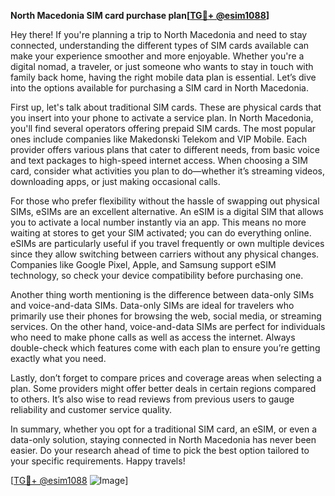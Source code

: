 **North Macedonia SIM card purchase plan[[TG💪+ @esim1088](https://t.me/s/esim1088)]**

Hey there! If you're planning a trip to North Macedonia and need to stay connected, understanding the different types of SIM cards available can make your experience smoother and more enjoyable. Whether you're a digital nomad, a traveler, or just someone who wants to stay in touch with family back home, having the right mobile data plan is essential. Let’s dive into the options available for purchasing a SIM card in North Macedonia.

First up, let's talk about traditional SIM cards. These are physical cards that you insert into your phone to activate a service plan. In North Macedonia, you'll find several operators offering prepaid SIM cards. The most popular ones include companies like Makedonski Telekom and VIP Mobile. Each provider offers various plans that cater to different needs, from basic voice and text packages to high-speed internet access. When choosing a SIM card, consider what activities you plan to do—whether it’s streaming videos, downloading apps, or just making occasional calls.

For those who prefer flexibility without the hassle of swapping out physical SIMs, eSIMs are an excellent alternative. An eSIM is a digital SIM that allows you to activate a local number instantly via an app. This means no more waiting at stores to get your SIM activated; you can do everything online. eSIMs are particularly useful if you travel frequently or own multiple devices since they allow switching between carriers without any physical changes. Companies like Google Pixel, Apple, and Samsung support eSIM technology, so check your device compatibility before purchasing one.

Another thing worth mentioning is the difference between data-only SIMs and voice-and-data SIMs. Data-only SIMs are ideal for travelers who primarily use their phones for browsing the web, social media, or streaming services. On the other hand, voice-and-data SIMs are perfect for individuals who need to make phone calls as well as access the internet. Always double-check which features come with each plan to ensure you’re getting exactly what you need.

Lastly, don’t forget to compare prices and coverage areas when selecting a plan. Some providers might offer better deals in certain regions compared to others. It’s also wise to read reviews from previous users to gauge reliability and customer service quality.

In summary, whether you opt for a traditional SIM card, an eSIM, or even a data-only solution, staying connected in North Macedonia has never been easier. Do your research ahead of time to pick the best option tailored to your specific requirements. Happy travels!

[[TG💪+ @esim1088](https://t.me/s/esim1088) ![Image](https://i.postimg.cc/Y0z9fWf4/image.png)]